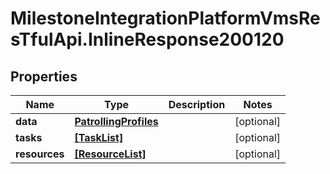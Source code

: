 # MilestoneIntegrationPlatformVmsResTfulApi.InlineResponse200120

## Properties
Name | Type | Description | Notes
------------ | ------------- | ------------- | -------------
**data** | [**PatrollingProfiles**](PatrollingProfiles.md) |  | [optional] 
**tasks** | [**[TaskList]**](TaskList.md) |  | [optional] 
**resources** | [**[ResourceList]**](ResourceList.md) |  | [optional] 
